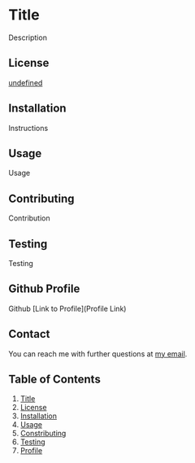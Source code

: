 
  # Title

  Description

  ## License

  [undefined](MIT)

  ## Installation
  
  Instructions

  ## Usage

  Usage

  ## Contributing

  Contribution

  ## Testing

  Testing

  ## Github Profile

  Github
  [Link to Profile](Profile Link)

  ## Contact

  You can reach me with further questions at [my email](email).

  ## Table of Contents

  1. [Title](#title)
  2. [License](#license)
  3. [Installation](#install)
  4. [Usage](#usage)
  5. [Constributing](#contri)
  6. [Testing](#test)
  7. [Profile](#profile)
